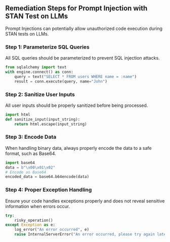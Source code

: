 

## Remediation Steps for Prompt Injection with STAN Test on LLMs

Prompt Injections can potentially allow unauthorized code execution during STAN tests on LLMs.

### Step 1: Parameterize SQL Queries

All SQL queries should be parameterized to prevent SQL injection attacks. 

```python
from sqlalchemy import text
with engine.connect() as conn:
    query = text("SELECT * FROM users WHERE name = :name")
    result = conn.execute(query, name="John")
```

### Step 2: Sanitize User Inputs

All user inputs should be properly sanitized before being processed.

```python
import html
def sanitize_input(input_string):
    return html.escape(input_string)
```

### Step 3: Encode Data

When handling binary data, always properly encode the data to a safe format, such as Base64.

```python
import base64
data = b"\x00\x01\x02"
# Encode as Base64
encoded_data = base64.b64encode(data)
```

### Step 4: Proper Exception Handling

Ensure your code handles exceptions properly and does not reveal sensitive information when errors occur.

```python
try:
    risky_operation()
except Exception as e:
    log_error("An error occurred", e)
    raise InternalServerError("An error occurred, please try again later")
```

